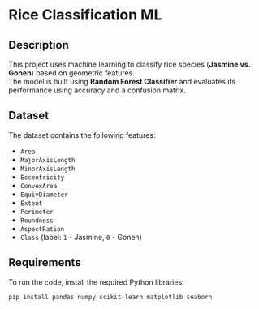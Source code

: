 # Rice Classification ML

## Description  
This project uses machine learning to classify rice species (**Jasmine vs. Gonen**) based on geometric features.  
The model is built using **Random Forest Classifier** and evaluates its performance using accuracy and a confusion matrix.

## Dataset  
The dataset contains the following features:  

- `Area`  
- `MajorAxisLength`  
- `MinorAxisLength`  
- `Eccentricity`  
- `ConvexArea`  
- `EquivDiameter`  
- `Extent`  
- `Perimeter`  
- `Roundness`  
- `AspectRation`  
- `Class` (label: `1` - Jasmine, `0` - Gonen)  

## Requirements  
To run the code, install the required Python libraries:  

```bash
pip install pandas numpy scikit-learn matplotlib seaborn
